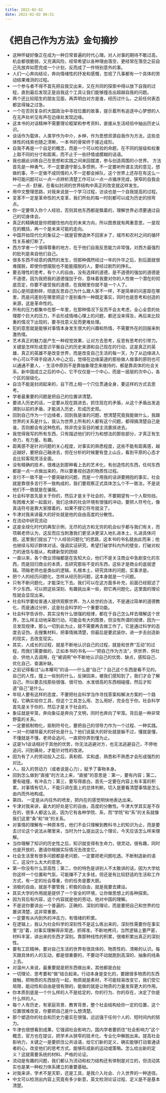 ```yaml
---
title: 2022-02-02
date: 2022-02-02 06:51
---
```


# 《把自己作为方法》金句摘抄

- 这种怀疑好像正在成为一种日常普遍的时代心理。对人对事的期待不敢过高，机会都很脆弱，又充满风险，经常希望以各种理由落空，更经常在落空之前自己先放弃如愿完成一个计划，反而成了一件特别意外的事。
- 人们一心奔向结论，奔向情绪性的抒发和感慨，忽视了凡事都有一个具体的劳动结果难测的过程。
- 一个参与者不得不首先把自我交出来，又在共同的探索中得以放下自我的过程，直到最后发现正是自我这个工具让我们能够撞击出超越自我的问题。
- 两个还比较陌生的朋友见面，再弄明白对方是谁，经历过什么，之前任何表态都显得操之过急。
- 一个在否则复杂的大国政治中寻找位置的故事，提示着所有追逐中心梦想的人在无声处听见有声在边缘处发现边缘。
- 这本书的对话精神不需要理论框架和参考资料，直接从生活经验中抽出历史认识。
- 谈话作为载体，人类学作为中介，乡绅，作为思想资源自我作为方法，这些总体性的线索也随之清晰，一本书的骨架终于接近成形。
- 自我不再是一个自足的概念，而是一个可以检验的命题，在不同的层级和权重上取不同的分寸和距离，而不止于一些抒情或模糊的话语。
- 我也据此训练自己在思想和实践之间来回摆渡，参与创造周围的小世界。
方法首先是一种勇气，不一定要遵守那么多惯例，不一定要听所谓主流的意见，想做的事，不一定做不成同情的人不一定都会掉队，这个世界上还存在有这么一种可能问题可以一点一点辨析清楚工作可以一点一点循序完成，狭窄的自我会一点一点- 舒展，在看似封闭的世界结构中真正的改变就这样发生。
- 用中文整理思路，对我来说是一个学习过程，访谈也是一个自我提高的过程。
- 变革不一定是革命性的大变革，我们所处的每一时刻都可以成为历史的拐弯点。
- 你一定要带入你个人经验，否则其他东西都是飘着的，理解世界必须要通过自己的切身体会。
- 真正的精确就是你把握住他内在的未来方向，所以图景就有两重意思，一是现在的概括，再一个是未来可能的走向。
- 中国开始现代化的象征之一就是官僚退休不回家乡了，城市和农村之间的循环性关系被打断了。
- 西方学者一个值得尊重的地方，在于他们自我反思能力非常强，对西方最强烈的批判是来自他们自己。
- 很多东西不经意的偶然的发生，但那种偶然经过一年的升华之后，到后面就很难摆脱，即使你想摆脱也不能能摆脱的人，要经过剧烈的挣扎。
- 要去理性的思考，有个人的自由，没有选择的道德，是不道德的强加的道德是不道德，因为我把我的道德强加于你，意味着我要对你的人性做一个潜在的彻底否定，你要不接受我的道德，在我眼里你就不是一个人了。
- 回心是彻底粉碎，彻底反思自己为什么跟人家不一样，不是简单的问差距在哪里，而是问差别在哪里把这个差别看作一种既定事实，同时也是思考和创造的来源，这是革命性的。
- 所有的压力都集中在那一年里，在那种情况下反而不会太考虑，全心全意的处理那个巨大的压力，不会形成情绪心理上的问题，都还没来得及，再后来比较重的情况下出现的，要寻找意义反而更难处理。
- 犯的意思就是能够对事情本身发生很大的兴趣和热情，不需要外在的回报来刺激热情。
- 艺术真正的魅力是产生一种视觉效果，让对方去思考，反思有思考的引带力。
关键是怎样形成意识平衡自己的历史来源和自己现在的行动，这是真正的英雄，真正的英雄不是改变世界，而是改变自己生活的每一天，为了从边缘进入中心可以不择手段进入中心之后，觉得在边缘渠道的那些做人做事的原则也可以通通不要人，- 生活中原则不是靠抽象理念来维持的，都是靠具体的社会关系，新中国成立之后的中心，它不仅仅是一个中心，而是一层层的次中心，各个区的层级化。
- 自洽不能是封闭起来的，自下而上相一个穴位贯通全身，要这样的方式去思考。
- 学者最重要的问题是把自己的位置讲清楚。
- 要进入历史的话，一定要从现在跳进去，抓住现在的矛盾，从这个矛盾出发追溯到以前的矛盾，才能进入历史，形成历史观。
- 回到自己作为一个边缘者，回到我是谁的问题，想清楚究竟我能做什么，我跟世界的关系是什么，我认为世界上所有的人都有这个问题，都得搞清楚自己是谁，否则都会有这种危机，除非完全盲目的被主流裹挟进去。
- 我觉得我写的所有东西，只有描述他们的行为和想法的那些部分，才真正有生命力，有力量，有趣。
- 距离感不是针对问题的关心程度，对事实的熟悉程度，这些不能有距离感，越近越好，要把自己融进去，但在分析的时候要有登上山丘，看到平原的心态才会比较客观灵活全面。
- 没有精确的技术，很难达到那种看上去的艺术化，有创造性的东西，任何东西都是一点一点做出来的，所以要重视创造的物质性过程。
- 言行不一致不是一个要突破的问题，而是一个用我的话讲要拥抱的事实，社会就是靠很多言行不一致构成的，我们要观察正式具体怎么个不一致法，不是说他们不一致就是在骗我。
- 社会科学首先是关于你的，然后才是关于社会的，不要期望有一个人帮你挡，有困难大家一起面对，我们总体的社会环境有很强的冲动，要把人符号化，像真话符号是靠大家撑着的，如果不撑它符号就没了。
- 牛津对我来讲最大的好处就是他的自由高度的分散性。
- 在流动中研究流动
- 这是全球化时代的典型示例，无尽的远方和无穷的机会似乎都与我们有关，而项飙老师认为，这反而应当刺激我们更坚决更深入地扎进本土，扎进具体问题。这里我们提出了“个人经验问题化”的思路，这本书的书名就由此而来；他也继续与知识群体对话，强调实证研究，希望打破学科内外的壁垒，打破对权力的迷信与服从，构建新型的团结
- 一直以来，各个商业领袖都是在告知大众，他们不是关注商业中急剧变化的东西，而是回归商业的本质，去研究那些不变的东西，这些才是商业的底层逻辑。项飚老师也是类似的逻辑，扎根本土，研究具体的问题，实事求是。
- 把个人的经历问题化，怎样从经历到问题，这本身就是一个问题。
- 只有不断问题化，才能深化下去。我们可以在这方面多补充，前面已经叙述了不少东西，可以把这些深刻、有趣挑出来一些，把它再问题化，这里面的理论性就会显现出来。
- 社会科学要给普通人提供观察世界、为人处世的办法，不是通过简单的道德教化，而是通过分析，这是社会科学的一个重要功能。
- 社会科学告诉你，其实没有什么很强的规律，都在于自己怎么样去理解这个世界，怎么样主动地采取行动。可能会有大的图景，但没有所谓的规律，因为一旦发现规律，那么一切到此为止，就不需要再去做工作了。它是通过科学的态度去证伪，去搜集材料，把事情搞清楚，但最后是要武装你，进一步去创造新的现实，去改变现实。
- 其实，人成长的过程，就是不断地认识自己的过程，就是和世界“互动”的过程，而我们需要做的，正如本书的书名——“把自己作为方法”，供世界、供社会、供他人去调用，在“被调用”中不断地认识自己的优势、缺点，感知自己、优化自己、查漏补缺。
- 之前记得看过“山本耀司”的话——什么是“自己”？自己这个东西是看不见的。自己的人性，撞上一些别的什么，反弹回来，被我们感知到了，我们才会了解自己。所以要去找那些很强、很可怕、水准很高的东西相碰撞，然后才知道“自己”是什么。
- 年轻人要有这样的态度，不要把社会科学当作寻找答案和解决方案的一个路程，它确实给你工具，但这个工具怎么用、怎么用好，完全在于你。社会科学首先是关于你的，然后才是关于社会的。
- 象征就是牢笼，奔向象征是奔向了文明，同时也奔向了牢笼。背后是一种非常野蛮的关系。
- 一定要抵制物化，抵制符号化，要把自己的领导力作为一个过程、一种实践。
- 一对一的辅导最大的好处是什么？他们说最大的好处就是躲不过，懂就是懂，不懂就是不懂，老师会追问，一直把你弄到懂为止。
- 这是1v1谈话相对于其他的优势，你无法逃避对方，也无法逃避自己，不停地追问，问到痛处，才能针对性的改进。
- 因为有了人的劳动投入之后，真和假、实和虚、熟悉和不熟悉才会形成强烈的对比。
- 人，投入的劳动力（或者说是心力），赋予了事物本身。
- 回到怎么做到“直接”的方法上来，“直接”的意思是：第一，要有内容；第二，要有碰撞，有冲击力；第三，要写得直白。首先一定要在内容上有丰富的积累，对事情有切入，不能只讲在面上的总体判断。切入是要看清楚事情是怎么由内而外地构成。
- 第四， 一定是从内往外的喷发，把内在的感觉明快地表达出来。
- 牛津对我来讲，最大的好处是它的自由，高度的分散性。牛津大学其实是不存在的，很多人都这么说，因为它有各种学院、系，而“学院”和“系”的关系就像我们这里“条”和“块”的关系。
- 对事情的理解有一种原本性，他们不会只理解到教科书上的知识为止，而是要去讨论这个说法从哪里来，当时为什么提出这么个理论，今天应该怎么样来理解。
- 当你理解了知识的历史性之后，知识就变得有生命力，很灵动，很有趣，同时也是开放的，邀请你根据实际情况去改变它。
- 社会生活里有很多问题都是老问题，一定要把老问题吃透。不断制造新的语汇，这没什么太大的意思。
- 第一你没有什么崇高性；第二，你的特色是讲别人不太敢讲的话，因为大学给你这样一个位置和气氛，可能赚不了太多钱，但还是有比较舒适的生活和工作方式，有一定的社会尊重，你的任务是要大胆。
- 消极的自由，就是不要管我；积极的自由，就是我要去建设。
- 其实大学的作用就是提供了一个安全的环境，让你做思想上的各种探索。
- 因为背后有内容，这个内容就是他的劳动，他对中国的理解。
- 不是说你要讲出一个普遍的、正确的、深刻的理论，而是要把自己和世界的位置讲清楚，这非常重要。
- 一定要有从内到外的冲击力，有情绪的积累。
- 在逻辑上，我认为社会科学的深刻性不是这么练出来的，深刻性需要你在事实里“泡”着，对事实理解得非常透，抓得准，不断地拷问，当然逻辑上要严密，材料丰富，讲出来的东西才深刻。靠那种线性的积累，很难积累出真正的深刻性。
- 要有工匠精神，要对自己生活的世界有很具体的、物质性的、清晰的认识。每天跟具体的人的互动，都是很重要的，不要动不动就跑到高深的、抽象的线条上去。
- 对温州人来说，最重要就是把东西做出来，其他都是白扯
- 一切理论、思考要和“做”结合起来。行动本身是变化的，要跟很多物质的东西接触，把物质的东西放在一起，物质就是素材，不可能轻易改变它，我们受它局限，能动性和自由是很有限的，能做的就是让物质的力量发挥更大的作用。
- 你本质到底是一个什么样的人不是给定的，你的行为、你的存在，决定了你是什么样的人。
- 每个人有历史，有家庭背景、教育背景，整个社会结构给你一定的位置，这个位置很难改变，你要把自己是什么想清楚。
- 那个塑造你的社会和历史力量实在很强，远远强于任何个人的、短时间内的努力。
- 牛津也很想看到成果，它强调社会影响力。国内学者要抓住“社会影响力”这个概念，官方也在提议，把学术从狭窄的技术化、专业化中解脱出来。提高社会影响力，关键之一是要抓住公共话语，给它们新的定义，确实能够打动普通读者的心，改变他们的思考方式，能够形成新的运动或策略。怎么给出新的定义？这就需要系统的材料、严格的论证。
- 流动是有趣的问题，我们都认为流动和权力结构还有体制是对立的，但流动其实也是某一种权力体系建立的重要基础。
- 对我来讲，学术不是天职，还是工具，是我介入社会、介入世界的一种途径。
- 中文可以检测出内容上究竟有多少新意，英文检测论证过程、定义是不是基本清楚。